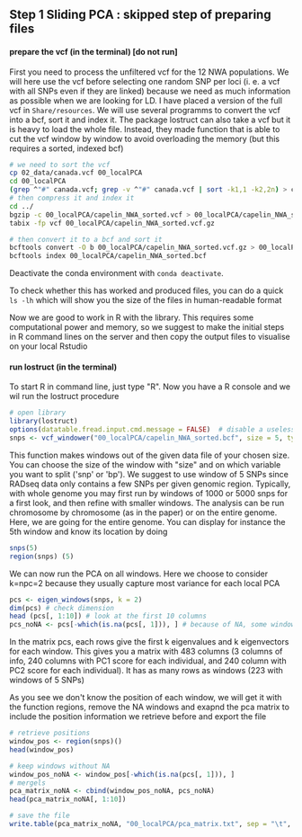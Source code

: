 ## Step 1 Sliding PCA : skipped step of preparing files

####  prepare the vcf (in the terminal) [do not run]
First you need to process the unfiltered vcf for the 12 NWA populations. We will here use the vcf before selecting one random SNP per loci (i. e. a vcf with all SNPs even if they are linked) because we need as much information as possible when we are looking for LD. I have placed a version of the full vcf in `Share/resources`.
We will use several programms to convert the vcf into a bcf, sort it and index it.
The package lostruct can also take a vcf but it is heavy to load the whole file. Instead, they made function that is able to cut the vcf window by window to avoid overloading the memory (but this requires a sorted, indexed bcf)

```bash
# we need to sort the vcf
cp 02_data/canada.vcf 00_localPCA
cd 00_localPCA
(grep ^"#" canada.vcf; grep -v ^"#" canada.vcf | sort -k1,1 -k2,2n) > capelin_NWA_sorted.vcf
# then compress it and index it
cd ../
bgzip -c 00_localPCA/capelin_NWA_sorted.vcf > 00_localPCA/capelin_NWA_sorted.vcf.gz
tabix -fp vcf 00_localPCA/capelin_NWA_sorted.vcf.gz

# then convert it to a bcf and sort it
bcftools convert -O b 00_localPCA/capelin_NWA_sorted.vcf.gz > 00_localPCA/capelin_NWA_sorted.bcf
bcftools index 00_localPCA/capelin_NWA_sorted.bcf
```
Deactivate the conda environment with `conda deactivate`.

To check whether this has worked and produced files, you can do a quick ```ls -lh``` which will show you the size of the files in human-readable format

Now we are good to work in R with the library. This requires some computational power and memory, so we suggest to make the initial steps in R command lines on the server and then copy the output files to visualise on your local Rstudio

####  run lostruct (in the terminal)
To start R in command line, just type "R". Now you have a R console and we wil run the lostruct procedure
```R
# open library
library(lostruct)
options(datatable.fread.input.cmd.message = FALSE)  # disable a useless message
snps <- vcf_windower("00_localPCA/capelin_NWA_sorted.bcf", size = 5, type = "snp", sites = vcf_positions("00_localPCA/capelin_NWA_sorted.bcf"))
```
This function makes windows out of the given data file of your chosen size. You can choose the size of the window with "size" and on which variable you want to split ('snp' or 'bp'). We suggest to use window of 5 SNPs since RADseq data only contains a few SNPs per given genomic region. Typically, with whole genome you may first run by windows of 1000 or 5000 snps for a first look, and then refine with smaller windows. The analysis can be run chromosome by chromosome (as in the paper) or on the entire genome. Here, we are going for the entire genome.
You can display for instance the 5th window and know its location by doing

```R
snps(5)
region(snps) (5)
```
We can now run the PCA on all windows. Here we choose to consider k=npc=2 because they usually capture most variance for each local PCA
```R
pcs <- eigen_windows(snps, k = 2)
dim(pcs) # check dimension
head (pcs[, 1:10]) # look at the first 10 columns
pcs_noNA <- pcs[-which(is.na(pcs[, 1])), ] # because of NA, some windows were not computed by pca. we will remove them
```
In the matrix pcs, each rows give the first k eigenvalues and k eigenvectors for each window. This gives you a matrix with 483 columns (3 columns of info, 240 columns with PC1 score for each individual, and 240 column with PC2 score for each individual). It has as many rows as windows (223 with windows of 5 SNPs)

As you see we don't know the position of each window, we will get it with the function regions, remove the NA windows and exapnd the pca matrix to include the position information we retrieve before and export the file
```R
# retrieve positions
window_pos <- region(snps)()
head(window_pos)

# keep windows without NA
window_pos_noNA <- window_pos[-which(is.na(pcs[, 1])), ]
# mergels
pca_matrix_noNA <- cbind(window_pos_noNA, pcs_noNA)
head(pca_matrix_noNA[, 1:10])

# save the file
write.table(pca_matrix_noNA, "00_localPCA/pca_matrix.txt", sep = "\t", row.names = FALSE, quote = FALSE)
```
